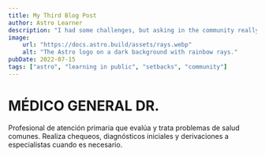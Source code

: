 ```yaml
---
title: My Third Blog Post
author: Astro Learner
description: "I had some challenges, but asking in the community really helped!"
image:
    url: "https://docs.astro.build/assets/rays.webp"
    alt: "The Astro logo on a dark background with rainbow rays."
pubDate: 2022-07-15
tags: ["astro", "learning in public", "setbacks", "community"]
---
```

# MÉDICO GENERAL DR.

Profesional de atención primaria que evalúa y trata problemas de salud comunes. Realiza chequeos, diagnósticos iniciales y derivaciones a especialistas cuando es necesario.
